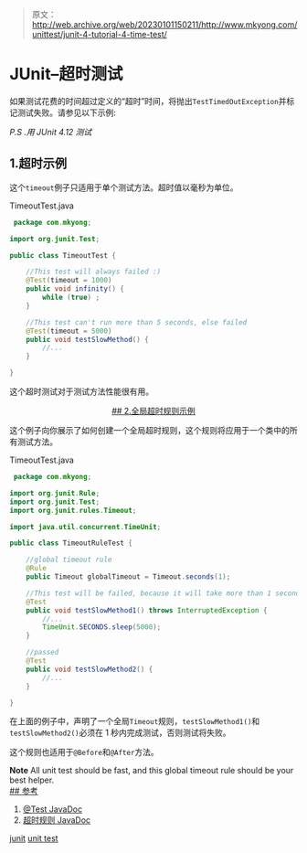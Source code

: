 > 原文：<http://web.archive.org/web/20230101150211/http://www.mkyong.com/unittest/junit-4-tutorial-4-time-test/>

# JUnit–超时测试

如果测试花费的时间超过定义的“超时”时间，将抛出`TestTimedOutException`并标记测试失败。请参见以下示例:

*P.S .用 JUnit 4.12 测试*

## 1.超时示例

这个`timeout`例子只适用于单个测试方法。超时值以毫秒为单位。

TimeoutTest.java

```java
 package com.mkyong;

import org.junit.Test;

public class TimeoutTest {

    //This test will always failed :)
    @Test(timeout = 1000)
    public void infinity() {
        while (true) ;
    }

    //This test can't run more than 5 seconds, else failed
    @Test(timeout = 5000)
    public void testSlowMethod() {
        //...
    }

} 
```

这个超时测试对于测试方法性能很有用。

 <ins class="adsbygoogle" style="display:block; text-align:center;" data-ad-format="fluid" data-ad-layout="in-article" data-ad-client="ca-pub-2836379775501347" data-ad-slot="6894224149">## 2.全局超时规则示例

这个例子向你展示了如何创建一个全局超时规则，这个规则将应用于一个类中的所有测试方法。

TimeoutTest.java

```java
 package com.mkyong;

import org.junit.Rule;
import org.junit.Test;
import org.junit.rules.Timeout;

import java.util.concurrent.TimeUnit;

public class TimeoutRuleTest {

    //global timeout rule
    @Rule
    public Timeout globalTimeout = Timeout.seconds(1);

	//This test will be failed, because it will take more than 1 second to finish!
    @Test
    public void testSlowMethod1() throws InterruptedException {
        //...
        TimeUnit.SECONDS.sleep(5000);
    }

	//passed
    @Test
    public void testSlowMethod2() {
        //...
    }

} 
```

在上面的例子中，声明了一个全局`Timeout`规则，`testSlowMethod1()`和`testSlowMethod2()`必须在 1 秒内完成测试，否则测试将失败。

这个规则也适用于`@Before`和`@After`方法。

**Note**
All unit test should be fast, and this global timeout rule should be your best helper. <ins class="adsbygoogle" style="display:block" data-ad-client="ca-pub-2836379775501347" data-ad-slot="8821506761" data-ad-format="auto" data-ad-region="mkyongregion">## 参考

1.  [@Test JavaDoc](http://web.archive.org/web/20190223081356/http://junit.sourceforge.net/javadoc/org/junit/Test.html)
2.  [超时规则 JavaDoc](http://web.archive.org/web/20190223081356/http://junit.org/junit4/javadoc/4.12/org/junit/rules/Timeout.html)

[junit](http://web.archive.org/web/20190223081356/http://www.mkyong.com/tag/junit/) [unit test](http://web.archive.org/web/20190223081356/http://www.mkyong.com/tag/unit-test/)







